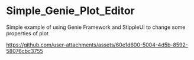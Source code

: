 # Simple_Genie_Plot_Editor

Simple example of using Genie Framework and StippleUI to change some properties of plot


https://github.com/user-attachments/assets/60e1d600-5004-4d5b-8592-58076cbc3755

